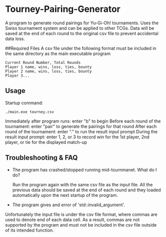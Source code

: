 # Tourney-Pairing-Generator
A program to generate round pairings for Yu-Gi-Oh! tournaments. Uses the Swiss tournament system and can be applied to other TCGs.
Data will be saved at the end of each round to the original csv file to prevent accidental data loss.


##Required Files
A csv file under the following format must be included in the same directory as the main executable program

```
Current Round Number, Total Rounds
Player 1 name, wins, loss, ties, bounty
Player 2 name, wins, loss, ties, bounty
Player 3...
```


## Usage
Startup command:

```
./main.exe tourney.csv
```

Immediately after program runs: enter "b" to begin
Before each round of the tournament: enter "pair" to generate the pairings for that round
After each round of the tournament: enter "." to run the result input prompt
During the result input prompt: enter 1, 2, or 3 to record win for the 1st player, 2nd player, or tie for the displayed match-up


## Troubleshooting & FAQ
- The program has crashed/stopped running mid-tournmanet. What do I do?

  Run the program again with the same csv file as the input file. All the previous data should be saved at the end of each round and they loaded automatically upon the next startup of the program.
  
 - The program gives and error of 'std::invalid_argument'.

  Unfortunately the input file is under the csv file format, where commas are used to denote end of each data cell. As a result, commas are not supported by the program and must not be included in the csv file outside of its intended function.

